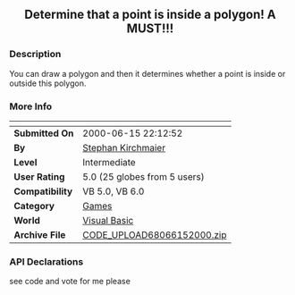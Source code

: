 ﻿<div align="center">

## Determine that a point is inside a polygon\! A MUST\!\!\!


</div>

### Description

You can draw a polygon and then it determines whether a point is inside or outside this polygon.
 
### More Info
 


<span>             |<span>
---                |---
**Submitted On**   |2000-06-15 22:12:52
**By**             |[Stephan Kirchmaier](https://github.com/Planet-Source-Code/PSCIndex/blob/master/ByAuthor/stephan-kirchmaier.md)
**Level**          |Intermediate
**User Rating**    |5.0 (25 globes from 5 users)
**Compatibility**  |VB 5\.0, VB 6\.0
**Category**       |[Games](https://github.com/Planet-Source-Code/PSCIndex/blob/master/ByCategory/games__1-38.md)
**World**          |[Visual Basic](https://github.com/Planet-Source-Code/PSCIndex/blob/master/ByWorld/visual-basic.md)
**Archive File**   |[CODE\_UPLOAD68066152000\.zip](https://github.com/Planet-Source-Code/stephan-kirchmaier-determine-that-a-point-is-inside-a-polygon-a-must__1-8955/archive/master.zip)

### API Declarations

see code and vote for me please





